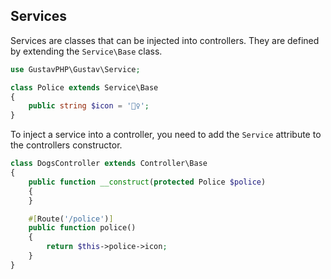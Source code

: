 ## Services

Services are classes that can be injected into controllers. They are defined by extending the `Service\Base` class.

```php
use GustavPHP\Gustav\Service;

class Police extends Service\Base
{
    public string $icon = '👮‍♀️';
}
```

To inject a service into a controller, you need to add the `Service` attribute to the controllers constructor.

```php
class DogsController extends Controller\Base
{
    public function __construct(protected Police $police)
    {
    }

    #[Route('/police')]
    public function police()
    {
        return $this->police->icon;
    }
}
```
